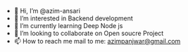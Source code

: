 - 👋 Hi, I’m @azim-ansari
- 👀 I’m interested in Backend development
- 🌱 I’m currently learning Deep Node js
- 💞️ I’m looking to collaborate on Open soucre Project
- 📫 How to reach me mail to me: azimpanjwar@gmail.com

<!---
azim-ansari/azim-ansari is a ✨ special ✨ repository because its `README.md` (this file) appears on your GitHub profile.
You can click the Preview link to take a look at your changes.
--->
